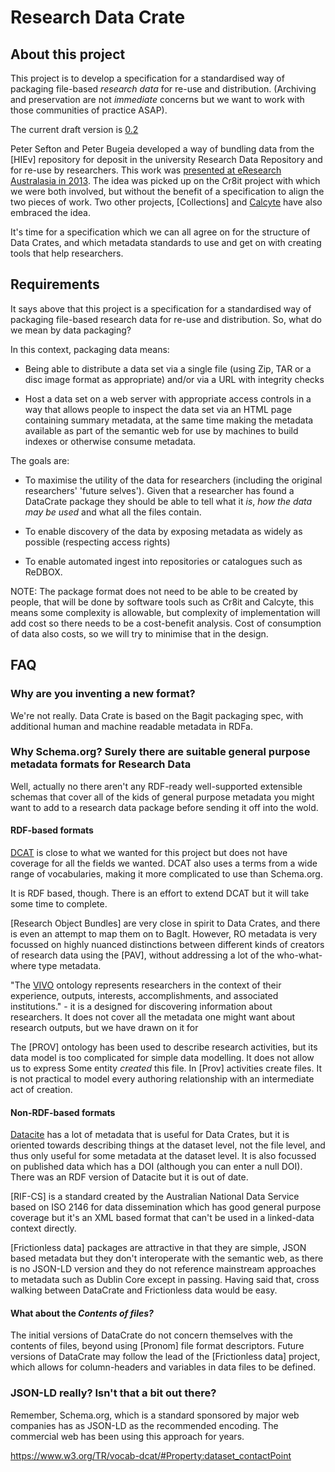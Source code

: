 # Research Data Crate


## About this project

This project is to develop a specification for a standardised way of
packaging file-based *research data* for re-use and distribution. (Archiving and
preservation are not *immediate* concerns but we want to work with those
communities of practice ASAP).

The current draft version is [0.2](./spec/0.2/data_crate_specification_v0.2.md)

Peter Sefton and Peter Bugeia developed a way of bundling data from the [HIEv]
repository for deposit in the university Research Data Repository and for re-use
by researchers. This work was [presented at eResearch Australasia in
2013](http://ptsefton.com/2013/11/01/1944.htm). The idea was picked up on the
Cr8it project with which we were both involved, but without the benefit of a
specification to align the two pieces of work. Two other projects, [Collections]
and [Calcyte] have also embraced the idea.

It's time for a specification which we can all agree on for the structure of
Data Crates, and which metadata standards to use and get on with creating tools
that help researchers.


## Requirements

It says above that this project is a specification for a standardised way of
packaging file-based research data for re-use and distribution. So, what do we
mean by data packaging?

In this context, packaging data means:

*  Being able to distribute a data set via a single file (using Zip, TAR or a
   disc image format as appropriate) and/or via a URL with integrity checks

*  Host a data set on a web server with appropriate access controls in a way that
  allows people to inspect the data set via an HTML page containing summary metadata, at the same
  time making the metadata available as part of the semantic web for use by machines to build indexes or otherwise consume metadata.


The goals are:

-  To maximise the utility of the data for researchers (including the original
researchers' 'future selves'). Given that a researcher has found a DataCrate
package they should be able to tell what it *is*, *how the data may be used* and
what all the files contain.

*  To enable discovery of the data by exposing metadata as widely as possible
(respecting access rights)

*  To enable automated ingest into repositories or catalogues such as ReDBOX.

NOTE: The package format does not need to be able to be created by people, that
will be done by software tools such as Cr8it and Calcyte, this means some
complexity is allowable, but complexity of implementation will add cost so there
needs to be a cost-benefit analysis. Cost of consumption of data also costs, so
we will try to minimise that in the design.


## FAQ

### Why are you inventing a new format?

We're not really. Data Crate is based on the Bagit packaging spec, with
additional human and machine readable metadata in RDFa.

### Why Schema.org? Surely there are suitable general purpose metadata formats for Research Data

Well, actually no there aren't any RDF-ready well-supported extensible schemas
that cover all of the kids of general purpose metadata you might want to add to
a research data package before sending it off into the wold.

#### RDF-based formats

[DCAT] is close to what we wanted for this project but does not have coverage
for all the fields we wanted. DCAT also uses a terms from a wide range of
vocabularies, making it more complicated to use than Schema.org.

It is RDF based, though. There is an effort to
extend DCAT but it will take some time to complete.

[Research Object Bundles] are very close in spirit to Data Crates, and there is
even an attempt to map them on to BagIt. However, RO metadata is very focussed
on highly nuanced distinctions between different kinds of creators of research
data using the [PAV], without addressing a lot of the who-what-where type metadata.

"The [VIVO] ontology represents researchers in the context of their experience, outputs, interests, accomplishments, and associated institutions." - it is a designed for discovering information about researchers. It does not cover all the metadata one might want about research outputs, but we have drawn on it for

The [PROV] ontology has been used to describe research activities, but its data
model is too complicated for simple data modelling. It does not allow us to
express Some entity *created* this file. In [Prov] activities create files. It
is not practical to model every authoring relationship with an intermediate act
of creation.

#### Non-RDF-based formats

[Datacite] has a lot of metadata that is useful for Data Crates,
but it is oriented towards describing things at the dataset level, not the file
level, and thus only useful for some metadata at the dataset level. It is also
focussed on published data which has a DOI (although you can enter a null DOI).
There was an RDF version of Datacite but it is out of date.

[RIF-CS] is a standard created by the Australian National Data Service based on
ISO 2146 for data dissemination which has good general purpose coverage but it's
an XML based format that can't be used in a linked-data context directly.

[Frictionless data] packages are attractive in that they are simple, JSON based
metadata but they don't interoperate with the semantic web, as there is no
JSON-LD version and they do not reference mainstream approaches to metadata such
as Dublin Core except in passing. Having said that, cross walking between
DataCrate and Frictionless data would be easy.

#### What about the *Contents of files?*

The initial versions of DataCrate do not concern themselves with the contents of
files, beyond using [Pronom] file format descriptors. Future versions of
DataCrate may follow the lead of the [Frictionless data] project, which allows
for column-headers and variables in data files to be defined.


### JSON-LD really? Isn't that a bit out there?

Remember, Schema.org, which is a standard sponsored by major web companies has
as JSON-LD as the recommended encoding. The commercial web has been using this approach
for years.

https://www.w3.org/TR/vocab-dcat/#Property:dataset_contactPoint

[VIVO]: https://bioportal.bioontology.org/ontologies/VIVO
[DCAT]: https://www.w3.org/TR/vocab-dcat/
[BagIt]: https://tools.ietf.org/html/draft-kunze-bagit-14
[Datacite]: https://schema.datacite.org/
[Calcyte]: https://codeine.research.uts.edu.au/eresearch/calcyte/tree/038302bea5719f500be2836d975894c2e69e931a
